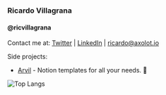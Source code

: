 ### Ricardo Villagrana
#### @ricvillagrana

Contact me at:
[Twitter](https://twitter.com/ricvillagrana)
| [LinkedIn](https://www.linkedin.com/in/ricvillagrana)
| [ricardo@axolot.io](mailto:ricardo@axolot.io)

Side projects:
- [Arvil](https://arvil.me) - Notion templates for all your needs. 🫰

![Top Langs](https://github-readme-stats.vercel.app/api/top-langs/?username=ricvillagrana)
